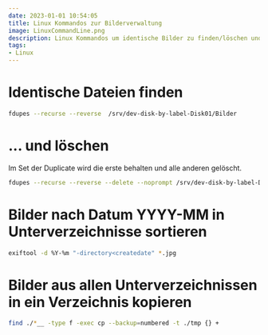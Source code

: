 ```yaml
---
date: 2023-01-01 10:54:05
title: Linux Kommandos zur Bilderverwaltung
image: LinuxCommandLine.png
description: Linux Kommandos um identische Bilder zu finden/löschen und Bilder nach Datum in Unterverzeichnisse einsortieren
tags: 
- Linux
---
```


# Identische Dateien finden
~~~bash
fdupes --recurse --reverse  /srv/dev-disk-by-label-Disk01/Bilder
~~~

# ... und löschen
Im Set der Duplicate wird die erste behalten und alle anderen gelöscht. 
~~~bash
fdupes --recurse --reverse --delete --noprompt /srv/dev-disk-by-label-Disk01/Bilder
~~~

# Bilder nach Datum YYYY-MM in Unterverzeichnisse sortieren
~~~bash
exiftool -d %Y-%m "-directory<createdate" *.jpg
~~~

# Bilder aus allen Unterverzeichnissen in ein Verzeichnis kopieren

~~~bash
find ./*__ -type f -exec cp --backup=numbered -t ./tmp {} +
~~~
